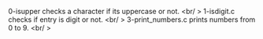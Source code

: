 0-isupper checks a character if its uppercase or not. <br/ >
1-isdigit.c checks if entry is digit or not. <br/ >
3-print_numbers.c prints numbers from 0 to 9. <br/ >
